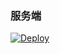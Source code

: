 

### 服务端

[![Deploy](https://www.herokucdn.com/deploy/button.png)](https://dashboard.heroku.com/new?template=https://github.com/dshfd67/oiqupl) 


